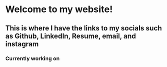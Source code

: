 # Welcome to my website!

## This is where I have the links to my socials such as Github, LinkedIn, Resume, email, and instagram



### Currently working on 